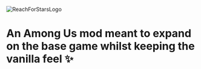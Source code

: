 ![ReachForStarsLogo](https://github.com/user-attachments/assets/cc3a0f7b-e1bc-4b2f-a054-9cccc6af0e5b)

# An Among Us mod meant to expand on the base game whilst keeping the vanilla feel ✨
